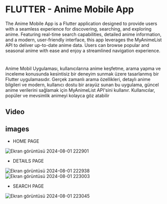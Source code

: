 # FLUTTER - Anime Mobile App
The Anime Mobile App is a Flutter application designed to provide users with a seamless experience for discovering, searching, and exploring anime. Featuring real-time search capabilities, detailed anime information, and a modern, user-friendly interface, this app leverages the MyAnimeList API to deliver up-to-date anime data. Users can browse popular and seasonal anime with ease and enjoy a streamlined navigation experience.

# 
Anime Mobil Uygulaması, kullanıcılarına anime keşfetme, arama yapma ve inceleme konusunda kesintisiz bir deneyim sunmak üzere tasarlanmış bir Flutter uygulamasıdır. Gerçek zamanlı arama özellikleri, detaylı anime bilgileri ve modern, kullanıcı dostu bir arayüz sunan bu uygulama, güncel anime verilerini sağlamak için MyAnimeList API'sini kullanır. Kullanıcılar, popüler ve mevsimlik animeyi kolayca göz atabilir 

## Video


## images 

- HOME PAGE
  
![Ekran görüntüsü 2024-08-01 222901](https://github.com/user-attachments/assets/d2023bf5-dfab-4af0-a631-cd24c4664dd3)

- DETAILS PAGE
   
![Ekran görüntüsü 2024-08-01 222938](https://github.com/user-attachments/assets/5598c94a-3ff9-4b74-a534-6df26943127f)
![Ekran görüntüsü 2024-08-01 223003](https://github.com/user-attachments/assets/b141ad4d-3e94-4d80-ab0a-047a957cc206)

- SEARCH PAGE

![Ekran görüntüsü 2024-08-01 223045](https://github.com/user-attachments/assets/95698cd8-61a5-4070-8989-914f1c8594e5)
